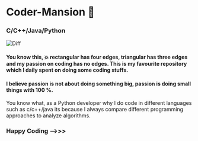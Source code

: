 # Coder-Mansion 🏡
### C/C++/Java/Python
![Diff](https://user-images.githubusercontent.com/85961223/144803748-8706bc37-74a1-43cf-8cd0-459504ea1c74.jpg)

#### You know this, 💥 rectangular has four edges, triangular has three edges and my passion on coding has no edges. This is my favourite repository which I daily spent on doing some coding stuffs. 
#### I believe passion is not about doing something big, passion is doing small things with 100 %.
You know what, as a Python developer why I do code in different languages such as c/c++/java its because I always compare different programming approaches to analyze algorithms.
### Happy Coding -->>>
